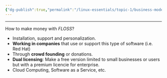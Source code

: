 ```yaml
---
{"dg-publish":true,"permalink":"/linux-essentials/topic-1/business-models-in-open-source/","noteIcon":""}
---
```


---
How to make money with _FLOSS_?

- Installation, support and personalization.
- **Working in companies** that use or support this type of software (i.e. Red Hat)
- Through **crowd founding** or donations.
- **Dual licensing**: Make a free version limited to small businesses or users but with a premium licencie for enterprise.
- Cloud Computing, Software as a Service, etc.